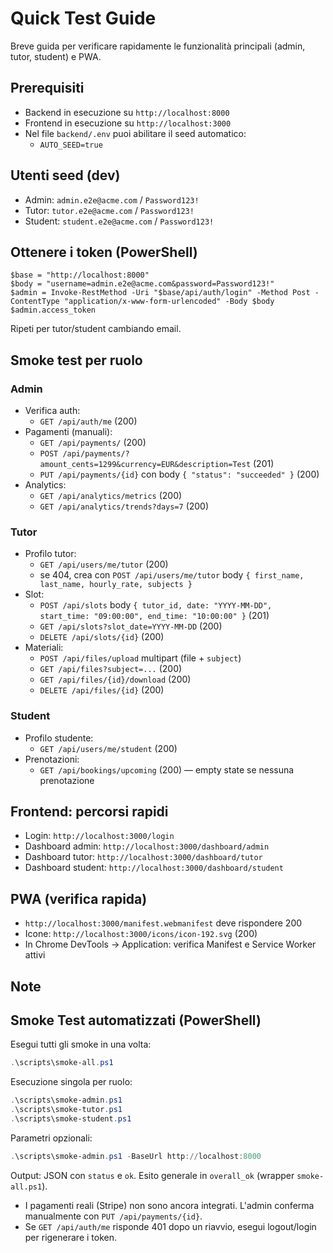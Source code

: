 # Quick Test Guide

Breve guida per verificare rapidamente le funzionalità principali (admin, tutor, student) e PWA.

## Prerequisiti
- Backend in esecuzione su `http://localhost:8000`
- Frontend in esecuzione su `http://localhost:3000`
- Nel file `backend/.env` puoi abilitare il seed automatico:
  - `AUTO_SEED=true`

## Utenti seed (dev)
- Admin: `admin.e2e@acme.com` / `Password123!`
- Tutor: `tutor.e2e@acme.com` / `Password123!`
- Student: `student.e2e@acme.com` / `Password123!`

## Ottenere i token (PowerShell)
```
$base = "http://localhost:8000"
$body = "username=admin.e2e@acme.com&password=Password123!"
$admin = Invoke-RestMethod -Uri "$base/api/auth/login" -Method Post -ContentType "application/x-www-form-urlencoded" -Body $body
$admin.access_token
```
Ripeti per tutor/student cambiando email.

## Smoke test per ruolo

### Admin
- Verifica auth:
  - `GET /api/auth/me` (200)
- Pagamenti (manuali):
  - `GET /api/payments/` (200)
  - `POST /api/payments/?amount_cents=1299&currency=EUR&description=Test` (201)
  - `PUT /api/payments/{id}` con body `{ "status": "succeeded" }` (200)
- Analytics:
  - `GET /api/analytics/metrics` (200)
  - `GET /api/analytics/trends?days=7` (200)

### Tutor
- Profilo tutor:
  - `GET /api/users/me/tutor` (200)
  - se 404, crea con `POST /api/users/me/tutor` body `{ first_name, last_name, hourly_rate, subjects }`
- Slot:
  - `POST /api/slots` body `{ tutor_id, date: "YYYY-MM-DD", start_time: "09:00:00", end_time: "10:00:00" }` (201)
  - `GET /api/slots?slot_date=YYYY-MM-DD` (200)
  - `DELETE /api/slots/{id}` (200)
- Materiali:
  - `POST /api/files/upload` multipart (file + `subject`)
  - `GET /api/files?subject=...` (200)
  - `GET /api/files/{id}/download` (200)
  - `DELETE /api/files/{id}` (200)

### Student
- Profilo studente:
  - `GET /api/users/me/student` (200)
- Prenotazioni:
  - `GET /api/bookings/upcoming` (200) — empty state se nessuna prenotazione

## Frontend: percorsi rapidi
- Login: `http://localhost:3000/login`
- Dashboard admin: `http://localhost:3000/dashboard/admin`
- Dashboard tutor: `http://localhost:3000/dashboard/tutor`
- Dashboard student: `http://localhost:3000/dashboard/student`

## PWA (verifica rapida)
- `http://localhost:3000/manifest.webmanifest` deve rispondere 200
- Icone: `http://localhost:3000/icons/icon-192.svg` (200)
- In Chrome DevTools → Application: verifica Manifest e Service Worker attivi

## Note
## Smoke Test automatizzati (PowerShell)

Esegui tutti gli smoke in una volta:

```powershell
.\scripts\smoke-all.ps1
```

Esecuzione singola per ruolo:

```powershell
.\scripts\smoke-admin.ps1
.\scripts\smoke-tutor.ps1
.\scripts\smoke-student.ps1
```

Parametri opzionali:

```powershell
.\scripts\smoke-admin.ps1 -BaseUrl http://localhost:8000
```

Output: JSON con `status` e `ok`. Esito generale in `overall_ok` (wrapper `smoke-all.ps1`).
- I pagamenti reali (Stripe) non sono ancora integrati. L'admin conferma manualmente con `PUT /api/payments/{id}`.
- Se `GET /api/auth/me` risponde 401 dopo un riavvio, esegui logout/login per rigenerare i token.

